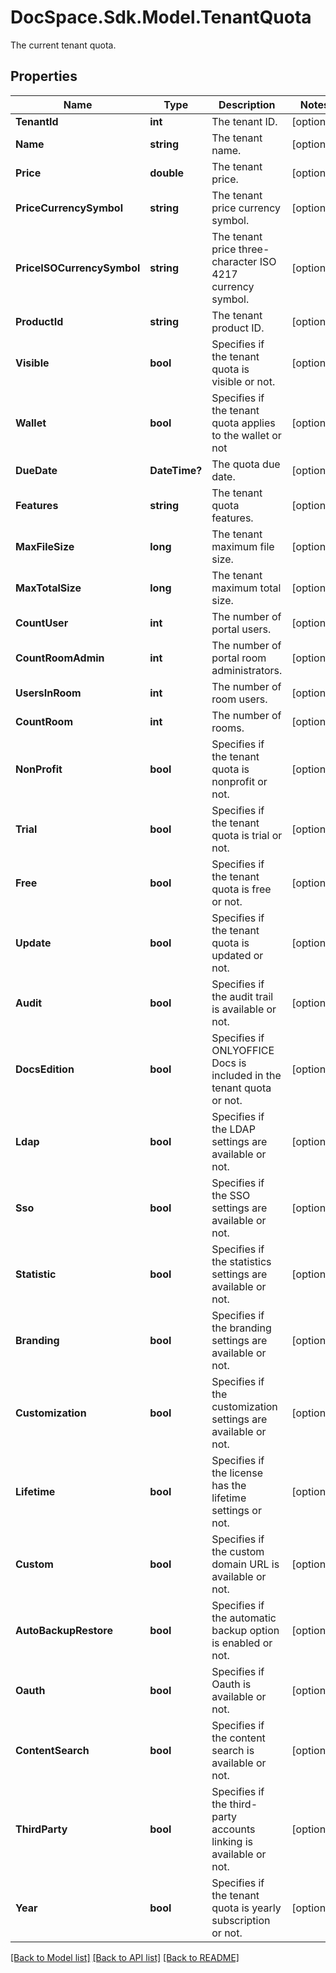 # DocSpace.Sdk.Model.TenantQuota
The current tenant quota.

## Properties

Name | Type | Description | Notes
------------ | ------------- | ------------- | -------------
**TenantId** | **int** | The tenant ID. | [optional] 
**Name** | **string** | The tenant name. | [optional] 
**Price** | **double** | The tenant price. | [optional] 
**PriceCurrencySymbol** | **string** | The tenant price currency symbol. | [optional] 
**PriceISOCurrencySymbol** | **string** | The tenant price three-character ISO 4217 currency symbol. | [optional] 
**ProductId** | **string** | The tenant product ID. | [optional] 
**Visible** | **bool** | Specifies if the tenant quota is visible or not. | [optional] 
**Wallet** | **bool** | Specifies if the tenant quota applies to the wallet or not | [optional] 
**DueDate** | **DateTime?** | The quota due date. | [optional] 
**Features** | **string** | The tenant quota features. | [optional] 
**MaxFileSize** | **long** | The tenant maximum file size. | [optional] 
**MaxTotalSize** | **long** | The tenant maximum total size. | [optional] 
**CountUser** | **int** | The number of portal users. | [optional] 
**CountRoomAdmin** | **int** | The number of portal room administrators. | [optional] 
**UsersInRoom** | **int** | The number of room users. | [optional] 
**CountRoom** | **int** | The number of rooms. | [optional] 
**NonProfit** | **bool** | Specifies if the tenant quota is nonprofit or not. | [optional] 
**Trial** | **bool** | Specifies if the tenant quota is trial or not. | [optional] 
**Free** | **bool** | Specifies if the tenant quota is free or not. | [optional] 
**Update** | **bool** | Specifies if the tenant quota is updated or not. | [optional] 
**Audit** | **bool** | Specifies if the audit trail is available or not. | [optional] 
**DocsEdition** | **bool** | Specifies if ONLYOFFICE Docs is included in the tenant quota or not. | [optional] 
**Ldap** | **bool** | Specifies if the LDAP settings are available or not. | [optional] 
**Sso** | **bool** | Specifies if the SSO settings are available or not. | [optional] 
**Statistic** | **bool** | Specifies if the statistics settings are available or not. | [optional] 
**Branding** | **bool** | Specifies if the branding settings are available or not. | [optional] 
**Customization** | **bool** | Specifies if the customization settings are available or not. | [optional] 
**Lifetime** | **bool** | Specifies if the license has the lifetime settings or not. | [optional] 
**Custom** | **bool** | Specifies if the custom domain URL is available or not. | [optional] 
**AutoBackupRestore** | **bool** | Specifies if the automatic backup option is enabled or not. | [optional] 
**Oauth** | **bool** | Specifies if Oauth is available or not. | [optional] 
**ContentSearch** | **bool** | Specifies if the content search is available or not. | [optional] 
**ThirdParty** | **bool** | Specifies if the third-party accounts linking is available or not. | [optional] 
**Year** | **bool** | Specifies if the tenant quota is yearly subscription or not. | [optional] 

[[Back to Model list]](../README.md#documentation-for-models) [[Back to API list]](../README.md#documentation-for-api-endpoints) [[Back to README]](../README.md)

